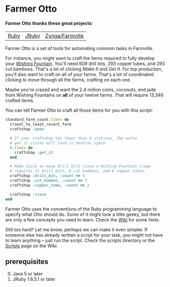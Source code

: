 Farmer Otto
===

#### Farmer Otto thanks these great projects:
<table>
  <tr>
    <td>
      <a href="http://www.ruby-lang.org/en/">
        Ruby
      </a>
    </td>
    <td>
      <a href="http://jruby.org/">JRuby
      </a>
    </td>
    <td>
      <a href="http://company.zynga.com/games/farmville">
        Zynga/Farmville
      </a>
    </td>
  </tr>
</table>

Farmer Otto is a set of tools for automating common tasks in Farmville.

For instance, you might want to craft the items required to fully develop
your
[Wishing Fountain](http://farmville.wikia.com/wiki/Wishing_Fountain).
You'll need 609 drill bits, 293 copper tubes, and 293 cut bamboos. That's a 
lot of clicking *Make It* and *Get It*. For top production, you'll also want
to craft on all of your farms. That's a lot of coordinated clicking to move
through all the farms, crafting on each one.

Maybe you're crazed and want the 2.4 million coins, coconuts, and jade from
Wishing Fountains on **all** of your twelve farms. That will require 13,340
crafted items.

You can tell Farmer Otto to craft all those items for you with this script:

```ruby
standard_farm_count.times do
  travel_to_least_recent_farm
  craftshop :open

  # If your craftshop has fewer than 8 stations, the extra
  # get_it clicks will land in neutral space.
  8.times do
    craftshop :get_it
  end

  # Make twice as many drill bits since a Wishing Fountain stage
  # requires 15 drill bits, 8 cut bamboos, and 8 copper tubes.
  craftshop :drill_bit, :count => 4
  craftshop :cut_bamboo, :count => 2
  craftshop :copper_tube, :count => 2

  craftshop :close
end
```

Farmer Otto uses the conventions of the Ruby programming language to specify
what Otto should do. Some of it might look a little geeky, but there are only
a few concepts you need to learn. Check the
[Wiki](https://github.com/slothbear/farmer_otto/wiki/Ruby-concepts-you-need-to-know)
for some hints.

Still too hard? Let me know; perhaps we can make it even simpler.  If someone
else has already written a script for your task, you might not have to learn
anything – just run the script. Check the scripts directory or the
[Scripts](https://github.com/slothbear/farmer_otto/wiki/Scripts)
page on the Wiki.

## prerequisites

0. Java 5 or later
0. JRuby 1.6.5.1 or later
